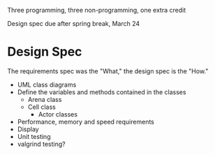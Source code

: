 Three programming, three non-programming, one extra credit

Design spec due after spring break, March 24

# Design Spec

The requirements spec was the "What," the design spec is the "How."

* UML class diagrams
* Define the variables and methods contained in the classes
    * Arena class
    * Cell class
        * Actor classes
* Performance, memory and speed requirements
* Display
* Unit testing
* valgrind testing?

